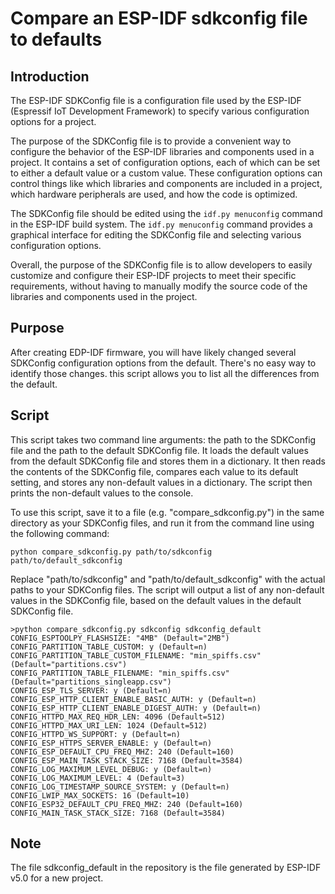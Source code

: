 # Compare an ESP-IDF sdkconfig file to defaults

## Introduction
The ESP-IDF SDKConfig file is a configuration file used by the ESP-IDF (Espressif IoT Development Framework) to specify various configuration options for a project.

The purpose of the SDKConfig file is to provide a convenient way to configure the behavior of the ESP-IDF libraries and components used in a project. It contains a set of configuration options, each of which can be set to either a default value or a custom value. These configuration options can control things like which libraries and components are included in a project, which hardware peripherals are used, and how the code is optimized.

The SDKConfig file should be edited using the `idf.py menuconfig` command in the ESP-IDF build system. The `idf.py menuconfig` command provides a graphical interface for editing the SDKConfig file and selecting various configuration options.

Overall, the purpose of the SDKConfig file is to allow developers to easily customize and configure their ESP-IDF projects to meet their specific requirements, without having to manually modify the source code of the libraries and components used in the project.

## Purpose
After creating EDP-IDF firmware, you will have likely changed several SDKConfig configuration options from the default. There's no easy way to identify those changes. this script allows you to list all the differences from the default.

## Script
This script takes two command line arguments: the path to the SDKConfig file and the path to the default SDKConfig file. It loads the default values from the default SDKConfig file and stores them in a dictionary. It then reads the contents of the SDKConfig file, compares each value to its default setting, and stores any non-default values in a dictionary. The script then prints the non-default values to the console.

To use this script, save it to a file (e.g. "compare_sdkconfig.py") in the same directory as your SDKConfig files, and run it from the command line using the following command:

`python compare_sdkconfig.py path/to/sdkconfig path/to/default_sdkconfig`

Replace "path/to/sdkconfig" and "path/to/default_sdkconfig" with the actual paths to your SDKConfig files. The script will output a list of any non-default values in the SDKConfig file, based on the default values in the default SDKConfig file.

```
>python compare_sdkconfig.py sdkconfig sdkconfig_default
CONFIG_ESPTOOLPY_FLASHSIZE: "4MB" (Default="2MB")
CONFIG_PARTITION_TABLE_CUSTOM: y (Default=n)
CONFIG_PARTITION_TABLE_CUSTOM_FILENAME: "min_spiffs.csv" (Default="partitions.csv")
CONFIG_PARTITION_TABLE_FILENAME: "min_spiffs.csv" (Default="partitions_singleapp.csv")
CONFIG_ESP_TLS_SERVER: y (Default=n)
CONFIG_ESP_HTTP_CLIENT_ENABLE_BASIC_AUTH: y (Default=n)
CONFIG_ESP_HTTP_CLIENT_ENABLE_DIGEST_AUTH: y (Default=n)
CONFIG_HTTPD_MAX_REQ_HDR_LEN: 4096 (Default=512)
CONFIG_HTTPD_MAX_URI_LEN: 1024 (Default=512)
CONFIG_HTTPD_WS_SUPPORT: y (Default=n)
CONFIG_ESP_HTTPS_SERVER_ENABLE: y (Default=n)
CONFIG_ESP_DEFAULT_CPU_FREQ_MHZ: 240 (Default=160)
CONFIG_ESP_MAIN_TASK_STACK_SIZE: 7168 (Default=3584)
CONFIG_LOG_MAXIMUM_LEVEL_DEBUG: y (Default=n)
CONFIG_LOG_MAXIMUM_LEVEL: 4 (Default=3)
CONFIG_LOG_TIMESTAMP_SOURCE_SYSTEM: y (Default=n)
CONFIG_LWIP_MAX_SOCKETS: 16 (Default=10)
CONFIG_ESP32_DEFAULT_CPU_FREQ_MHZ: 240 (Default=160)
CONFIG_MAIN_TASK_STACK_SIZE: 7168 (Default=3584)
```

## Note
The file sdkconfig_default in the repository is the file generated by ESP-IDF v5.0 for a new project.
